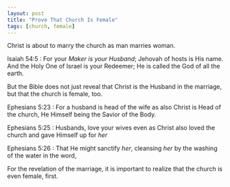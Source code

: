 ```yaml
---
layout: post
title: "Prove That Church Is Female"
tags: [church, female]
---
```


Christ is about to marry the church as man marries woman.

Isaiah 54:5
: For your *Maker is your Husband*; Jehovah of hosts is His name. And the Holy One of Israel is your Redeemer; He is called the God of all the earth.

But the Bible does not just reveal that Christ is the Husband in the marriage, but that the church is female, too.

Ephesians 5:23
: For a husband is head of the wife as also Christ is Head of the church, He Himself being the Savior of the Body.

Ephesians 5:25
: Husbands, love your wives even as Christ also loved the church and gave Himself up for *her*

Ephesians 5:26
: That He might sanctify *her*, cleansing *her* by the washing of the water in the word,

For the revelation of the marriage, it is important to realize that the church is even female, first.

<!-- Eph. 5:25 -->
